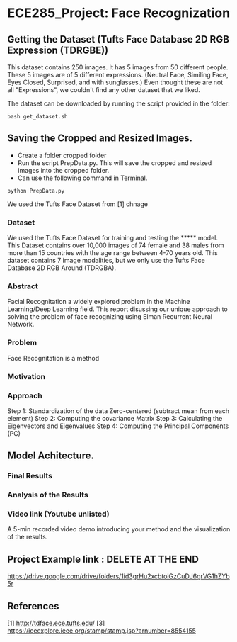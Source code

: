 # ECE285_Project: Face Recognization 

## Getting the Dataset (Tufts Face Database 2D RGB Expression (TDRGBE))
This dataset contains 250 images. It has 5 images from 50 different people. These 5 images are of 5 different expressions. (Neutral Face, Similing Face, Eyes Closed, Surprised, and with sunglasses.) Even thought these are not all "Expressions", we couldn't find any other dataset that we liked.


The dataset can be downloaded by running the script provided in the folder:

```
bash get_dataset.sh
```
## Saving the Cropped and Resized Images. 
- Create a folder cropped folder 
- Run the script PrepData.py. This will save the cropped and resized images into the cropped folder. 
- Can use the following command in Terminal. 
```
python PrepData.py
```
We used the Tufts Face Dataset from [1] 
chnage
### Dataset
We used the Tufts Face Dataset for training and testing the ***** model. This Dataset contains over 10,000 images of 74 female and 38 males from more than 15 countries with the age range between 4-70 years old. This dataset contains 7 image modalities, but we only use the Tufts Face Database 2D RGB Around (TDRGBA).

### Abstract 
Facial Recognitation a widely explored problem in the Machine Learning/Deep Learning field. This report disussing our unique approach to solving the problem of face recognizing using Elman Recurrent Neural Network. 

### Problem 
Face Recognitation is a method 

### Motivation 


### Approach 
Step 1: Standardization of the data
Zero-centered (subtract mean from each element)
Step 2: Computing the covariance Matrix
Step 3: Calculating the Eigenvectors and Eigenvalues
Step 4: Computing the Principal Components (PC)


## Model Achitecture. 


### Final Results 


### Analysis of the Results 


### Video link (Youtube unlisted) 
A 5-min recorded video demo introducing your method and the visualization of the results.

## Project Example link : DELETE AT THE END
https://drive.google.com/drive/folders/1id3grHu2xcbtolGzCuDJ6grVG1hZYb5r

## References 
[1] http://tdface.ece.tufts.edu/
[3] https://ieeexplore.ieee.org/stamp/stamp.jsp?arnumber=8554155
